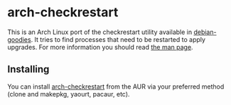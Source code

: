 # arch-checkrestart

This is an Arch Linux port of the checkrestart utility available in
[debian-goodies](https://packages.debian.org/en/jessie/debian-goodies). It
tries to find processes that need to be restarted to apply upgrades. For more
information you should read
[the man page](https://manpages.debian.org/jessie/debian-goodies/checkrestart.1.en.html).

## Installing

You can install [arch-checkrestart](https://aur.archlinux.org/packages/arch-checkrestart/)
from the AUR via your preferred method (clone and makepkg, yaourt, pacaur, etc).
